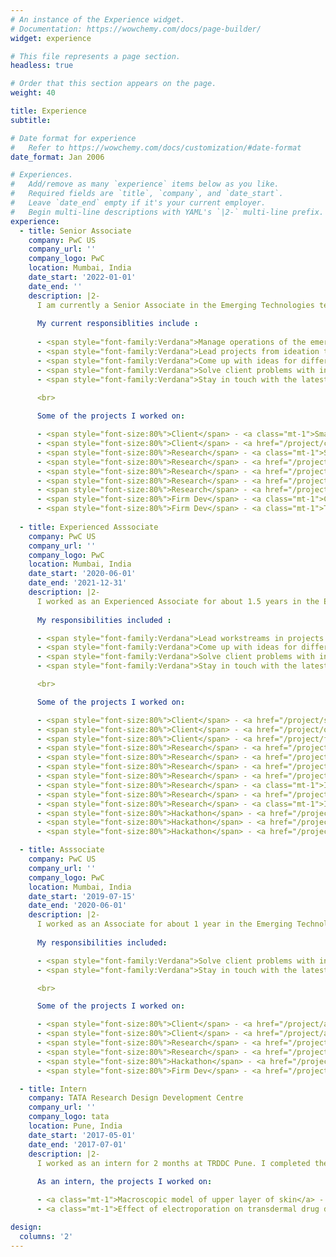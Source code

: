 ```yaml
---
# An instance of the Experience widget.
# Documentation: https://wowchemy.com/docs/page-builder/
widget: experience

# This file represents a page section.
headless: true

# Order that this section appears on the page.
weight: 40

title: Experience
subtitle:

# Date format for experience
#   Refer to https://wowchemy.com/docs/customization/#date-format
date_format: Jan 2006

# Experiences.
#   Add/remove as many `experience` items below as you like.
#   Required fields are `title`, `company`, and `date_start`.
#   Leave `date_end` empty if it's your current employer.
#   Begin multi-line descriptions with YAML's `|2-` multi-line prefix.
experience:
  - title: Senior Associate
    company: PwC US
    company_url: ''
    company_logo: PwC
    location: Mumbai, India
    date_start: '2022-01-01'
    date_end: ''
    description: |2-
      I am currently a Senior Associate in the Emerging Technologies team. I was given an <span style="color:#33cc33;font-style:bold">EARLY PROMOTION</span> for consistently being the best performer in the team for 2 consecutive years.
      
      My current responsiblities include :
      
      - <span style="font-family:Verdana">Manage operations of the emerging tech team and spearhead initiatives across organisation</span>
      - <span style="font-family:Verdana">Lead projects from ideation to completion in stipulated timeframe maintaining delivery quality</span>
      - <span style="font-family:Verdana">Come up with ideas for different PoCs that can be pursued to improve the overall offerings of the team</span>
      - <span style="font-family:Verdana">Solve client problems with innovative, cost-effective and easy to deploy solutions generating value</span>
      - <span style="font-family:Verdana">Stay in touch with the latest & best and work on the convergence of AI, ML and IoT in client offerings</span>

      <br>
      
      Some of the projects I worked on: 

      - <span style="font-size:80%">Client</span> - <a class="mt-1">Smart AI - Hospital Code Correction</a> - <span style="color:#a1a1a1;font-style:italic;font-family:Verdana">built a tool to analyse medical claims for hospital diagnostic (Dx) and procedure (Px) codes correction in final billing at discharge</span>
      - <span style="font-size:80%">Client</span> - <a href="/project/contractlifecyclemgmnt">Contract Lifecycle Management</a> - <span style="color:#a1a1a1;font-style:italic;font-family:Verdana">extracted information from legacy contracts, built taxonomoy to categorise them and linked contracts hierarchically</span>
      - <span style="font-size:80%">Research</span> - <a class="mt-1">Stylized NFT Generation</a> - <span style="color:#a1a1a1;font-style:italic;font-family:Verdana">built a serverless deployment on azure functions to stlyize images based on templates for NFT generation and marketing</span>
      - <span style="font-size:80%">Research</span> - <a href="/project/deepfakeaudio">Deepfake Audio Generation</a> - <span style="color:#a1a1a1;font-style:italic;font-family:Verdana">explored zero-shot deepfake audio generation models to generate audio from text using embeddings of short reference audio clips</span>
      - <span style="font-size:80%">Research</span> - <a href="/project/rlisia">RL Alternative using ES and DL</a> - <span style="color:#a1a1a1;font-style:italic;font-family:Verdana">explored an ensemble of deep learning and evolutionary strategies as an RL alternative in the context of an investment problem</span>
      - <span style="font-size:80%">Research</span> - <a href="/project/modelparallelism">Model parallelism for inference at edge</a> - <span style="color:#a1a1a1;font-style:italic;font-family:Verdana">explored distributing model components across different devices to enable running large models on edge with multiple smaller devices</span>
      - <span style="font-size:80%">Research</span> - <a href="/project/rtddocumentation">ReadTheDocs Documentation Templatisation</a> - <span style="color:#a1a1a1;font-style:italic;font-family:Verdana">explored sphinx and created a solution to automatically generate github-hosted documentation under 10 mins in RTD format</span>
      - <span style="font-size:80%">Firm Dev</span> - <a class="mt-1">Campus Recruitment Lead</a> - <span style="color:#a1a1a1;font-style:italic;font-family:Verdana">led recruitment process for my alma mater, IIT Kanpur</span>
      - <span style="font-size:80%">Firm Dev</span> - <a class="mt-1">Team Connectivity Lead</a> - <span style="color:#a1a1a1;font-style:italic;font-family:Verdana">led the team organising fun events and team building activities</span>
  
  - title: Experienced Asssociate
    company: PwC US
    company_url: ''
    company_logo: PwC
    location: Mumbai, India
    date_start: '2020-06-01'
    date_end: '2021-12-31'
    description: |2-
      I worked as an Experienced Associate for about 1.5 years in the Emerging Technologies team. 
      
      My responsibilities included :

      - <span style="font-family:Verdana">Lead workstreams in projects and get them completed within the timeframe</span>
      - <span style="font-family:Verdana">Come up with ideas for different PoCs that can be pursued to improve the overall offerings of the team</span>
      - <span style="font-family:Verdana">Solve client problems with innovative, cost-effective and easy to deploy solutions generating value</span>
      - <span style="font-family:Verdana">Stay in touch with the latest & best and work on the convergence of AI, ML and IoT in client offerings</span>

      <br>

      Some of the projects I worked on:

      - <span style="font-size:80%">Client</span> - <a href="/project/spatialai">Spatial AI</a> - <span style="color:#a1a1a1;font-style:italic;font-family:Verdana">analysed and predicted the behaviour of visitors in NYC's Bryant Park, building a digital twin spatial model for 4D simulations</span>
      - <span style="font-size:80%">Client</span> - <a href="/project/occupancydetection">Occupancy Detection</a> - <span style="color:#a1a1a1;font-style:italic;font-family:Verdana">built serverless solution for anonymised occupancy detection inside office space using LIDARs and WiFi sensors with social bubble breach detection and occupancy tracking</span>
      - <span style="font-size:80%">Client</span> - <a href="/project/factoryintelligence">Factory Intelligence</a> - <span style="color:#a1a1a1;font-style:italic;font-family:Verdana">built a smart factory solution with unplanned machine downtime detection and industry-standard OEE calculations for key KPIs using cost-effective sensors</span>
      - <span style="font-size:80%">Research</span> - <a href="/project/conceptdrift">Concept Drift</a> - <span style="color:#a1a1a1;font-style:italic;font-family:Verdana">explored concept drift and built an sklearn-like toolkit to detect drift in image, text or audio data using multiple drift detection methods for extending life of production models</span>
      - <span style="font-size:80%">Research</span> - <a href="/project/yvce">Automated PPT content editor</a> - <span style="color:#a1a1a1;font-style:italic;font-family:Verdana">built a tool that transforms any PPT to a formatted PwC-compliant file including several Editorial, Branding and Alignment changes using lxml open office format</span>
      - <span style="font-size:80%">Research</span> - <a href="/project/distributededge">Distributed Edge Compute</a> - <span style="color:#a1a1a1;font-style:italic;font-family:Verdana">built and deployed distributed edge compute on edge with fractional device usage for higher device efficiency using load balancing and micro kubernetes engine</span>
      - <span style="font-size:80%">Research</span> - <a href="/project/demandprediction">Demand Prediction with competition analysis</a> - <span style="color:#a1a1a1;font-style:italic;font-family:Verdana">predicted demand using sales figures, mobility data and several demographic and footfall variables</span>
      - <span style="font-size:80%">Research</span> - <a class="mt-1">Industrial IoT Platform Comparison</a> - <span style="color:#a1a1a1;font-style:italic;font-family:Verdana">Compared different Industrial IoT platforms from a technical and business perspective and evaluate on different metrics for adoption</span>
      - <span style="font-size:80%">Research</span> - <a href="/project/fingervein">Fingervein Detection</a> - <span style="color:#a1a1a1;font-style:italic;font-family:Verdana">designed end-to-end biometric system with user registration and verification as a replacement for fingerprint technology</span>
      - <span style="font-size:80%">Research</span> - <a class="mt-1">IoT Platform Comparison</a> - <span style="color:#a1a1a1;font-style:italic;font-family:Verdana">Compared the IoT offerings provided by major cloud providers from a business perspective and evaluate on different metrics for adoption</span>
      - <span style="font-size:80%">Hackathon</span> - <a href="/project/websiteuidetection">ImageCLEF DrawnUI 2021</a> - <span style="color:#33cc33;font-style:bold">$2^{nd}$ Rank</span> - <span style="color:#a1a1a1;font-style:italic;font-family:Verdana">extracted HTML UI elements from wireframe drawings of websites and website screenshots using YOLOv5 and confidence cutoff variation</span>
      - <span style="font-size:80%">Hackathon</span> - <a href="/project/twitterbiashack">Twitter Bias Hackathon</a> - <span style="color:#33cc33;font-style:bold">$9^{th}$ Rank</span> - <span style="color:#a1a1a1;font-style:italic;font-family:Verdana">highlighted bias instances in Twitter's Saliency model used to crop images building a case study with images from Tokyo Olympics 2020</span>
      - <span style="font-size:80%">Hackathon</span> - <a href="/project/l2rpn">NEURIPS L2RPN 2020 - Robustness Track</a> - <span style="color:#33cc33;font-style:bold">$28^{th}$ rank</span> - <span style="color:#a1a1a1;font-style:italic;font-family:Verdana">RL-based challenge to robustly maintain an electrical grid without disruptions against an adverse agent</span>

  - title: Asssociate
    company: PwC US
    company_url: ''
    company_logo: PwC
    location: Mumbai, India
    date_start: '2019-07-15'
    date_end: '2020-06-01'
    description: |2-
      I worked as an Associate for about 1 year in the Emerging Technologies team.
      
      My responsibilities included:

      - <span style="font-family:Verdana">Solve client problems with innovative, cost-effective and easy to deploy solutions generating value</span>
      - <span style="font-family:Verdana">Stay in touch with the latest & best and work on the convergence of AI, ML and IoT in client offerings</span>

      <br>

      Some of the projects I worked on: 

      - <span style="font-size:80%">Client</span> - <a href="/project/assettracking">Asset tracking</a> - <span style="color:#a1a1a1;font-style:italic;font-family:Verdana">tracked cargo shipment using cost-effective sensors along its cross-country journey from factory to distribution center ascertaining possible locations of damage</span>
      - <span style="font-size:80%">Client</span> - <a href="/project/assettracking">Damaged car parts segmentation for auto claims</a> - <span style="color:#a1a1a1;font-style:italic;font-family:Verdana">performed damage segmentation for automating auto claims with explainability and automated claim / damage report generation</span>
      - <span style="font-size:80%">Research</span> - <a href="/project/activelearning">Active learning</a> - <span style="color:#a1a1a1;font-style:italic;font-family:Verdana">explored Active Learning with different querying strategies on CIFAR10 dataset and managed to achieve high accuracies with very limited training data</span>
      - <span style="font-size:80%">Research</span> - <a href="/project/edgelivemodels">Implementation of live models on edge</a> - <span style="color:#a1a1a1;font-style:italic;font-family:Verdana">implemented and optimised multiple live models (eg. action recognition model with over 200 classes) on edge devices (eg. Jetson TX2, Raspberry Pi)</span>
      - <span style="font-size:80%">Hackathon</span> - <a href="/project/wireframeuidetection">ImageCLEF DrawnUI 2020</a> - <span style="color:#33cc33">$3^{rd}$ Rank</span> - <span style="color:#a1a1a1;font-style:italic;font-family:Verdana">extracted HTML UI elements from wireframe drawings of websites ideating novel multi-pass inference technique to boost recall</span>
      - <span style="font-size:80%">Firm Dev</span> - <a href="/project/lndrepo">Training Tracker Repository</a> - <span style="color:#a1a1a1;font-style:italic;font-family:Verdana">ideated and built out a repository management system for all internal trainings to boost self-learning and incorporate feedback into future trainings</span>

  - title: Intern
    company: TATA Research Design Development Centre
    company_url: ''
    company_logo: tata
    location: Pune, India
    date_start: '2017-05-01'
    date_end: '2017-07-01'
    description: |2-
      I worked as an intern for 2 months at TRDDC Pune. I completed the work well within the time frame and had time to complete an extension of the original problem statement as well. I was <span style="color:#33cc33">awarded an Excellent grade</span> for the internship for immaculate coding skills and dedication to work.
      
      As an intern, the projects I worked on:

      - <a class="mt-1">Macroscopic model of upper layer of skin</a> - <span style="color:#a1a1a1;font-style:italic;font-family:Verdana">explored and generated a macroscopic model of skin’s upper layer 'stratum corneum' using OpenFoam, a tool being used for the first time in the facility</span>
      - <a class="mt-1">Effect of electroporation on transdermal drug delivery</a> - <span style="color:#a1a1a1;font-style:italic;font-family:Verdana">introduced electroporation in macroscopic skin model and simulated electroporation which were found to be in agreement with experimental data</span>      

design:
  columns: '2'
---
```

